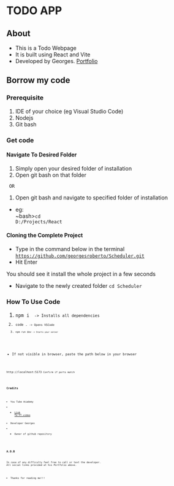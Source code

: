 # TODO APP

## About 
- This is a Todo Webpage 
- It is built using React and Vite
- Developed by Georges. <a href="https://roberto-georges.vercel.app">Portfolio</a>

## Borrow my code
### Prerequisite
1. IDE of your choice (eg Visual Studio Code)
2. Nodejs
3. Git bash

### Get code
#### Navigate To Desired Folder
1. Simply open your desired folder of installation
2. Open git bash on that folder

<code> OR </code>

1. Open git bash and navigate to specified folder of installation
- eg: <article> ~bash><code>cd D:/Projects/React</code></article>

#### Cloning the Complete Project
- Type in the command below in the terminal <code>https://github.com/georgesroberto/Scheduler.git</code>
- Hit Enter

<p>You should see it install the whole project in a few seconds</p>

- Navigate to the newly created folder
<code>cd Scheduler</code>

### How To Use Code
1. <code>npm i <code> -> Installs all dependencies
2. <code>code .<code> -> Opens VSCode 
3. <code>npm run dev<code> -> Starts your server
- If not visible in browser, paste the path below in your browser
<p><code>http://localhost:5173<code> Confirm if ports match</p>

### Credits
- You Tube Academy 
- - <a href="https://www.youtube.com/watch?v=Rh3tobg7hEo&t=1449s" target="_self">Link To YT video</a>
- Developer Georges
- - Owner of github repository

### A.O.B
In case of any difficulty feel free to call or text the developer. All social links provided at his Portfolio above.
- Thanks for reading me!!!